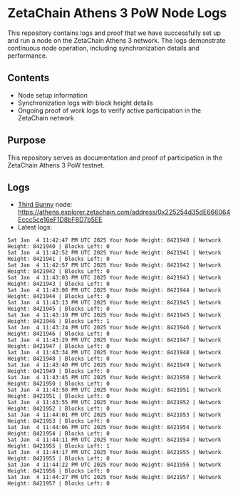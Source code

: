 # ZetaChain Athens 3 PoW Node Logs
This repository contains logs and proof that we have successfully set up and run a node on the ZetaChain Athens 3 network. The logs demonstrate continuous node operation, including synchronization details and performance.

## Contents
- Node setup information
- Synchronization logs with block height details
- Ongoing proof of work logs to verify active participation in the ZetaChain network

## Purpose
This repository serves as documentation and proof of participation in the ZetaChain Athens 3 PoW testnet.

## Logs

- [Third Bunny](https://thirdbunny.xyz/) node: https://athens.explorer.zetachain.com/address/0x225254d35dE666064Eccc5ce16eF1D8bF8D7b5EE
- Latest logs:
```
Sat Jan  4 11:42:47 PM UTC 2025 Your Node Height: 8421940 | Network Height: 8421940 | Blocks Left: 0
Sat Jan  4 11:42:52 PM UTC 2025 Your Node Height: 8421941 | Network Height: 8421941 | Blocks Left: 0
Sat Jan  4 11:42:57 PM UTC 2025 Your Node Height: 8421942 | Network Height: 8421942 | Blocks Left: 0
Sat Jan  4 11:43:03 PM UTC 2025 Your Node Height: 8421943 | Network Height: 8421943 | Blocks Left: 0
Sat Jan  4 11:43:08 PM UTC 2025 Your Node Height: 8421944 | Network Height: 8421944 | Blocks Left: 0
Sat Jan  4 11:43:13 PM UTC 2025 Your Node Height: 8421945 | Network Height: 8421945 | Blocks Left: 0
Sat Jan  4 11:43:19 PM UTC 2025 Your Node Height: 8421945 | Network Height: 8421946 | Blocks Left: 1
Sat Jan  4 11:43:24 PM UTC 2025 Your Node Height: 8421946 | Network Height: 8421946 | Blocks Left: 0
Sat Jan  4 11:43:29 PM UTC 2025 Your Node Height: 8421947 | Network Height: 8421947 | Blocks Left: 0
Sat Jan  4 11:43:34 PM UTC 2025 Your Node Height: 8421948 | Network Height: 8421948 | Blocks Left: 0
Sat Jan  4 11:43:40 PM UTC 2025 Your Node Height: 8421949 | Network Height: 8421949 | Blocks Left: 0
Sat Jan  4 11:43:45 PM UTC 2025 Your Node Height: 8421950 | Network Height: 8421950 | Blocks Left: 0
Sat Jan  4 11:43:50 PM UTC 2025 Your Node Height: 8421951 | Network Height: 8421951 | Blocks Left: 0
Sat Jan  4 11:43:55 PM UTC 2025 Your Node Height: 8421952 | Network Height: 8421952 | Blocks Left: 0
Sat Jan  4 11:44:01 PM UTC 2025 Your Node Height: 8421953 | Network Height: 8421953 | Blocks Left: 0
Sat Jan  4 11:44:06 PM UTC 2025 Your Node Height: 8421954 | Network Height: 8421954 | Blocks Left: 0
Sat Jan  4 11:44:11 PM UTC 2025 Your Node Height: 8421954 | Network Height: 8421955 | Blocks Left: 1
Sat Jan  4 11:44:17 PM UTC 2025 Your Node Height: 8421955 | Network Height: 8421955 | Blocks Left: 0
Sat Jan  4 11:44:22 PM UTC 2025 Your Node Height: 8421956 | Network Height: 8421956 | Blocks Left: 0
Sat Jan  4 11:44:27 PM UTC 2025 Your Node Height: 8421957 | Network Height: 8421957 | Blocks Left: 0
```
